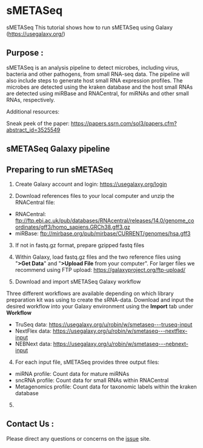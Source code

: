 # sMETASeq
sMETASeq
This tutorial shows how to run sMETASeq using Galaxy (https://usegalaxy.org/)

## Purpose :

sMETASeq is an analysis pipeline to detect microbes, including virus, bacteria and other pathogens, from small RNA-seq data. The pipeline will also include steps to generate host small RNA expression profiles. The microbes are detected using the kraken database and the host small RNAs are detected using miRBase and RNACentral, for miRNAs and other small RNAs, respectively. 

Additional resources:

Sneak peek of the paper: https://papers.ssrn.com/sol3/papers.cfm?abstract_id=3525549

##  sMETASeq Galaxy pipeline 

## Preparing to run sMETASeq

1) Create Galaxy account and login: https://usegalaxy.org/login

2) Download references files to your local computer and unzip the RNACentral file:
  - RNACentral: ftp://ftp.ebi.ac.uk/pub/databases/RNAcentral/releases/14.0/genome_coordinates/gff3/homo_sapiens.GRCh38.gff3.gz
  - miRBase: ftp://mirbase.org/pub/mirbase/CURRENT/genomes/hsa.gff3
	
3) If not in fastq.gz format, prepare gzipped fastq files
4) Within Galaxy, load fastq.gz files and the two reference files using "**>Get Data**"  and   "**>Upload File** from your computer". For larger files we recommend using FTP upload: https://galaxyproject.org/ftp-upload/

4) Download and import sMETASeq Galaxy workflow 

Three different workflows are available depending on which library preparation kit was using to create the sRNA-data. Download and input the desired workflow into your Galaxy environment using the **Import** tab under **Workflow**

  - TruSeq data: https://usegalaxy.org/u/robin/w/smetaseq---truseq-input
  - NextFlex data: https://usegalaxy.org/u/robin/w/smetaseq---nextflex-input
  - NEBNext data: https://usegalaxy.org/u/robin/w/smetaseq---nebnext-input

4) For each input file, sMETASeq provides three output files:

  - miRNA profile:  Count data for mature miRNAs
  - sncRNA profile: Count data for small RNAs within RNACentral
  - Metagenomics profile: Count data for taxonomic labels within the kraken database
  
5) 

## Contact Us :
Please direct any questions or concerns on the [issue](https://github.com/MjelleLab/sMETASeq/issues) site.
